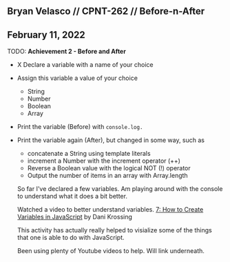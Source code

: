 ## Bryan Velasco // CPNT-262 // Before-n-After



## February 11, 2022

TODO: **Achievement 2 - Before and After**

- X Declare a variable with a name of your choice

- Assign this variable a value of your choice
  - String
  - Number
  - Boolean
  - Array

- Print the variable (Before) with `console.log.`

- Print the variable again (After), but changed in some way, such as
  - concatenate a String using template literals
  - increment a Number with the increment operator (++)
  - Reverse a Boolean value with the logical NOT (!) operator
  - Output the number of items in an array with Array.length

  So far I've declared a few variables. Am playing around with the console to understand what it does a bit better. 

  Watched a video to better understand variables. [7: How to Create Variables in JavaScript](https://www.youtube.com/watch?v=9aGIAL16DL4&t=361s) by Dani Krossing 

  This activity has actually really helped to visialize some of the things that one is able to do with JavaScript. 

  Been using plenty of Youtube videos to help. Will link underneath. 